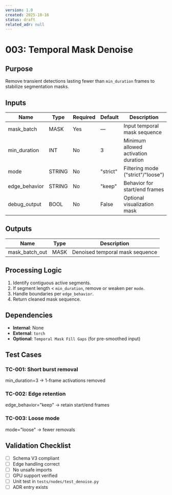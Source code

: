 ```yaml
---
version: 1.0
created: 2025-10-16
status: draft
related_adr: null
---
```


# 003: Temporal Mask Denoise

## Purpose
Remove transient detections lasting fewer than `min_duration` frames to stabilize segmentation masks.

## Inputs
| Name | Type | Required | Default | Description |
|------|------|-----------|----------|-------------|
| mask_batch | MASK | Yes | — | Input temporal mask sequence |
| min_duration | INT | No | 3 | Minimum allowed activation duration |
| mode | STRING | No | "strict" | Filtering mode ("strict"/"loose") |
| edge_behavior | STRING | No | "keep" | Behavior for start/end frames |
| debug_output | BOOL | No | False | Optional visualization mask |

## Outputs
| Name | Type | Description |
|------|------|-------------|
| mask_batch_out | MASK | Denoised temporal mask sequence |

## Processing Logic
1. Identify contiguous active segments.  
2. If segment length < `min_duration`, remove or weaken per `mode`.  
3. Handle boundaries per `edge_behavior`.  
4. Return cleaned mask sequence.

## Dependencies
- **Internal**: None  
- **External**: `torch`  
- **Optional**: `Temporal Mask Fill Gaps` (for pre-smoothed input)  

## Test Cases
### TC-001: Short burst removal
min_duration=3 → 1-frame activations removed  
### TC-002: Edge retention
edge_behavior="keep" → retain start/end frames  
### TC-003: Loose mode
mode="loose" → fewer removals  

## Validation Checklist
- [ ] Schema V3 compliant  
- [ ] Edge handling correct  
- [ ] No unsafe imports  
- [ ] GPU support verified  
- [ ] Unit test in `tests/nodes/test_denoise.py`  
- [ ] ADR entry exists  
